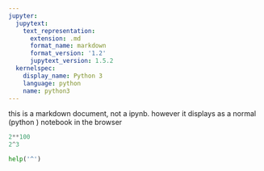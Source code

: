 ```yaml
---
jupyter:
  jupytext:
    text_representation:
      extension: .md
      format_name: markdown
      format_version: '1.2'
      jupytext_version: 1.5.2
  kernelspec:
    display_name: Python 3
    language: python
    name: python3
---
```


this is a markdown document, not a ipynb. however it displays as a normal (python )
notebook in the browser

```python
2**100
2^3
```

```python
help('^')
```
